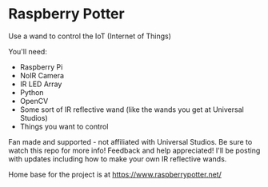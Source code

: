 # Raspberry Potter
Use a wand to control the IoT (Internet of Things)

You'll need:
- Raspberry Pi
- NoIR Camera
- IR LED Array
- Python
- OpenCV
- Some sort of IR reflective wand (like the wands you get at Universal Studios)
- Things you want to control

Fan made and supported - not affiliated with Universal Studios.  Be sure to watch this repo for more info!  Feedback and help appreciated!  I'll be posting with updates including how to make your own IR reflective wands.  

Home base for the project is at https://www.raspberrypotter.net/

